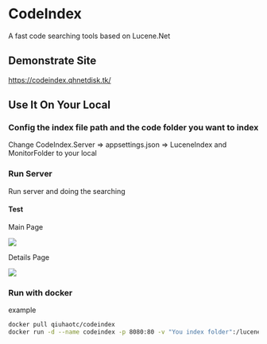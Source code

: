 # CodeIndex

A fast code searching tools based on Lucene.Net

## Demonstrate Site

https://codeindex.qhnetdisk.tk/

## Use It On Your Local

### Config the index file path and the code folder you want to index

Change CodeIndex.Server => appsettings.json => LuceneIndex and MonitorFolder to your local

### Run Server

Run server and doing the searching

#### Test

Main Page
<div><img src="https://raw.githubusercontent.com/qiuhaotc/CodeIndex/master/doc/WebServer.png"/></div>

Details Page
<div><img src="https://raw.githubusercontent.com/qiuhaotc/CodeIndex/master/doc/WebServer-Details.png"/></div>

### Run with docker
example

```bash
docker pull qiuhaotc/codeindex
docker run -d --name codeindex -p 8080:80 -v "You index folder":/luceneindex -v "You code folder":/monitorfolder -v "your logs folder":/app/Logs -e MonitorFolderRealPath="You real folder path" --restart=always qiuhaotc/codeindex
```
